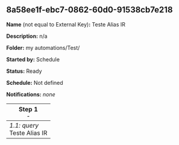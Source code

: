 ## 8a58ee1f-ebc7-0862-60d0-91538cb7e218

**Name** (not equal to External Key)**:** Teste Alias IR

**Description:** n/a

**Folder:** my automations/Test/

**Started by:** Schedule

**Status:** Ready

**Schedule:** Not defined

**Notifications:** _none_


| Step 1<br>_<small>-</small>_ |
| --- |
| _1.1: query_<br>Teste Alias IR |
